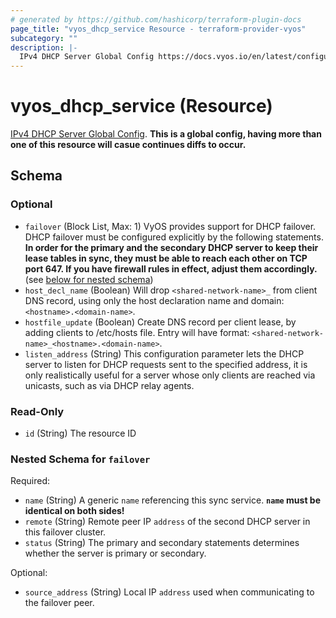 ```yaml
---
# generated by https://github.com/hashicorp/terraform-plugin-docs
page_title: "vyos_dhcp_service Resource - terraform-provider-vyos"
subcategory: ""
description: |-
  IPv4 DHCP Server Global Config https://docs.vyos.io/en/latest/configuration/service/dhcp-server.html. This is a global config, having more than one of this resource will casue continues diffs to occur.
---
```


# vyos_dhcp_service (Resource)

[IPv4 DHCP Server Global Config](https://docs.vyos.io/en/latest/configuration/service/dhcp-server.html). **This is a global config, having more than one of this resource will casue continues diffs to occur.**



<!-- schema generated by tfplugindocs -->
## Schema

### Optional

- `failover` (Block List, Max: 1) VyOS provides support for DHCP failover. DHCP failover must be configured explicitly by the following statements. **In order for the primary and the secondary DHCP server to keep their lease tables in sync, they must be able to reach each other on TCP port 647. If you have firewall rules in effect, adjust them accordingly.** (see [below for nested schema](#nestedblock--failover))
- `host_decl_name` (Boolean) Will drop `<shared-network-name>_` from client DNS record, using only the host declaration name and domain: `<hostname>.<domain-name>`.
- `hostfile_update` (Boolean) Create DNS record per client lease, by adding clients to /etc/hosts file. Entry will have format: `<shared-network-name>_<hostname>.<domain-name>`.
- `listen_address` (String) This configuration parameter lets the DHCP server to listen for DHCP requests sent to the specified address, it is only realistically useful for a server whose only clients are reached via unicasts, such as via DHCP relay agents.

### Read-Only

- `id` (String) The resource ID

<a id="nestedblock--failover"></a>
### Nested Schema for `failover`

Required:

- `name` (String) A generic `name` referencing this sync service. **`name` must be identical on both sides!**
- `remote` (String) Remote peer IP `address` of the second DHCP server in this failover cluster.
- `status` (String) The primary and secondary statements determines whether the server is primary or secondary.

Optional:

- `source_address` (String) Local IP `address` used when communicating to the failover peer.


